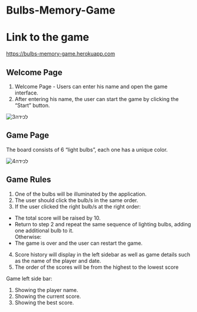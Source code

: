 # Bulbs-Memory-Game

# Link to the game
https://bulbs-memory-game.herokuapp.com

## Welcome Page
1. Welcome Page - Users can enter his name and open the game interface.
2. After entering his name, the user can start the game by clicking the “Start” button.

![‏‏לכידה3](https://user-images.githubusercontent.com/57434735/114935103-6e922100-9e43-11eb-91e2-300471d6936c.PNG)

## Game Page
The board consists of 6 “light bulbs”, each one has a unique color.

![‏‏לכידה4](https://user-images.githubusercontent.com/57434735/114935186-8b2e5900-9e43-11eb-9f6a-4e437b2c9433.PNG)

## Game Rules
1. One of the bulbs will be illuminated by the application.
2. The user should click the bulb/s in the same order.
3. If the user clicked the right bulb/s at the right order:
  * The total score will be raised by 10.
  * Return to step 2 and repeat the same sequence of lighting
  bulbs, adding one additional bulb to it.<br/>
  Otherwise:
  * The game is over and the user can restart the game.
4. Score history will display in the left sidebar as well as game details such as the name of
the player and date.
5. The order of the scores will be from the highest to the lowest score

Game left side bar:
1. Showing the player name.
2. Showing the current score.
3. Showing the best score.





 
